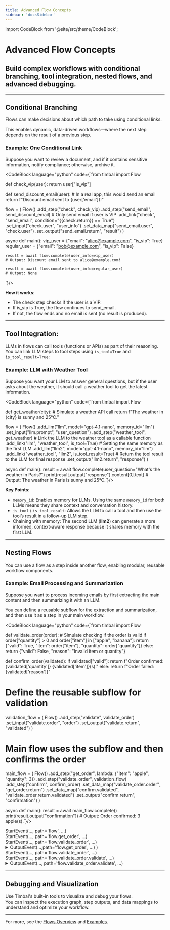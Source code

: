 ```yaml
---
title: Advanced Flow Concepts
sidebar: 'docsSidebar'
---
```

import CodeBlock from '@site/src/theme/CodeBlock';

# Advanced Flow Concepts

<h2 className="subtitle" style={{marginTop: '-17px', fontSize: '1.1rem', fontWeight: 'normal'}}>
Build complex workflows with conditional branching, tool integration, nested flows, and advanced debugging.
</h2>

---

## Conditional Branching

Flows can make decisions about which path to take using conditional links.

This enables dynamic, data-driven workflows—where the next step depends on the result of a previous step.

### Example: One Conditional Link

Suppose you want to review a document, and if it contains sensitive information, notify compliance; otherwise, archive it.

<CodeBlock language="python" code={`from timbal import Flow

def check_vip(user):
    return user["is_vip"]

def send_discount_email(user):
    # In a real app, this would send an email
    return f"Discount email sent to {user['email']}!"

flow = (
    Flow()
    .add_step("check", check_vip)
    .add_step("send_email", send_discount_email)
    # Only send email if user is VIP
    .add_link("check", "send_email", condition="{{check.return}} == True")
    .set_input("check.user", "user_info")
    .set_data_map("send_email.user", "check.user")
    .set_output("send_email.return", "result")
)

async def main():
    vip_user = {"email": "alice@example.com", "is_vip": True}
    regular_user = {"email": "bob@example.com", "is_vip": False}

    result = await flow.complete(user_info=vip_user)
    # Output: Discount email sent to alice@example.com!

    result = await flow.complete(user_info=regular_user)
    # Output: None
`}/>

**How it works**:
- The check step checks if the user is a VIP.
- If is_vip is True, the flow continues to send_email.
- If not, the flow ends and no email is sent (no result is produced).

---

## Tool Integration: 

LLMs in flows can call tools (functions or APIs) as part of their reasoning.  
You can link LLM steps to tool steps using `is_tool=True` and `is_tool_result=True`:

### Example: LLM with Weather Tool

Suppose you want your LLM to answer general questions, but if the user asks about the weather, it should call a weather tool to get the latest information.

<CodeBlock language="python" code={`from timbal import Flow

def get_weather(city):
    # Simulate a weather API call 
    return f"The weather in {city} is sunny and 25°C."

flow = (
    Flow()
    .add_llm("llm", model="gpt-4.1-nano", memory_id="llm")
    .set_input("llm.prompt", "user_question")
    .add_step("weather_tool", get_weather) 
    # Link the LLM to the weather tool as a callable function
    .add_link("llm", "weather_tool", is_tool=True)
    # Setting the same memory as the first LLM
    .add_llm("llm2", model="gpt-4.1-nano", memory_id="llm")
    .add_link("weather_tool", "llm2", is_tool_result=True)
    # Return the tool result to the LLM for final response
    .set_output("llm2.return", "response")
)
    
async def main(): 
    result = await flow.complete(user_question="What's the weather in Paris?")
    print(result.output["response"].content[0].text)
    # Output: The weather in Paris is sunny and 25°C.`}/>

**Key Points**:
- `memory_id`: Enables memory for LLMs. Using the same `memory_id` for both LLMs means they share context and conversation history.
- `is_tool` / `is_tool_result`: Allows the LLM to call a tool and then use the tool’s result in a follow-up LLM step.
- Chaining with memory: The second LLM (**llm2**) can generate a more informed, context-aware response because it shares memory with the first LLM.

---

## Nesting Flows

You can use a flow as a step inside another flow, enabling modular, reusable workflow components.

### Example: Email Processing and Summarization

Suppose you want to process incoming emails by first extracting the main content and then summarizing it with an LLM. 

You can define a reusable subflow for the extraction and summarization, and then use it as a step in your main workflow.

<CodeBlock language="python" code={`from timbal import Flow

def validate_order(order):
    # Simulate checking if the order is valid
    if order["quantity"] > 0 and order["item"] in ["apple", "banana"]:
        return {"valid": True, "item": order["item"], "quantity": order["quantity"]}
    else:
        return {"valid": False, "reason": "Invalid item or quantity"}

def confirm_order(validated):
    if validated["valid"]:
        return f"Order confirmed: {validated['quantity']} {validated['item']}(s)."
    else:
        return f"Order failed: {validated['reason']}"

# Define the reusable subflow for validation
validation_flow = (
    Flow()
    .add_step("validate", validate_order)
    .set_input("validate.order", "order")
    .set_output("validate.return", "validated")
)

# Main flow uses the subflow and then confirms the order
main_flow = (
    Flow()
    .add_step("get_order", lambda: {"item": "apple", "quantity": 3})
    .add_step("validate_order", validation_flow)
    .add_step("confirm", confirm_order)
    .set_data_map("validate_order.order", "get_order.return")
    .set_data_map("confirm.validated", "validate_order.return.validated")
    .set_output("confirm.return", "confirmation")
)

async def main():
    result = await main_flow.complete()
    print(result.output["confirmation"])
    # Output: Order confirmed: 3 apple(s).`}/>


<div className="log-step-static">
StartEvent(..., path='flow', ...)
</div>
<div className="log-step-static">
StartEvent(..., path='flow.get_order', ...)
</div>
<div className="log-step-static">
StartEvent(..., path='flow.validate_order', ...)
</div>
<details className="log-step-collapsible">
<summary>
OutputEvent(...,path='flow.get_order', ...)
)
</summary>
<CodeBlock language="bash" code={`OutputEvent(
    ..., 
    path='flow.get_order',
    input={},
    output={'item': 'apple', 'quantity': 3}, 
    ...
)`}/>
</details>

<div className="log-step-static">
StartEvent(..., path='flow.validate_order', ...)
</div>
<div className="log-step-static">
StartEvent(..., path='flow.validate_order.validate', ...)
</div>
<details className="log-step-collapsible">
<summary>
OutputEvent(..., path='flow.validate_order.validate', ...)
</summary>
<CodeBlock language="bash" code={`OutputEvent(
    ...,
    path='flow',
    input={},
    output={'confirmation': 'Order confirmed: 3 apple(s).'},
    ...
)`}/>
</details>


---

## Debugging and Visualization

Use Timbal's built-in tools to visualize and debug your flows.  
You can inspect the execution graph, step outputs, and data mappings to understand and optimize your workflow.

---

For more, see the [Flows Overview](/flows) and [Examples](/examples).
